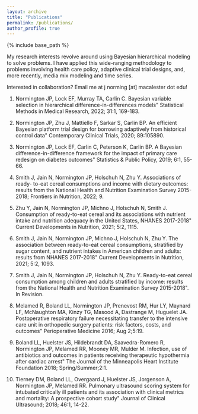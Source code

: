 ```yaml
---
layout: archive
title: "Publications"
permalink: /publications/
author_profile: true
---
```


{% include base_path %}

My research interests revolve around using Bayesian hierarchical modeling to solve problems. I have applied this wide-ranging methodology to problems involving health care policy, adaptive clinical trial designs, and, more recently, media mix modeling and time series. 

Interested in collaboration? Email me at j norming [at] macalester dot edu!

1. Normington JP, Lock EF, Murray TA, Carlin C. Bayesian variable selection in
hierarchical difference-in-differences models" Statistical Methods in Medical Research,
2022; 31:1, 169-183.

2. Normington JP, Zhu J, Mattiello F, Sarkar S, Carlin BP. An efficient Bayesian
platform trial design for borrowing adaptively from historical control data" Contemporary
Clinical Trials, 2020; 89:105890.

3. Normington JP, Lock EF, Carlin C, Peterson K, Carlin BP. A Bayesian
difference-in-difference framework for the impact of primary care redesign on
diabetes outcomes" Statistics & Public Policy, 2019; 6:1, 55-66.

4. Smith J, Jain N, Normington JP, Holschuh N, Zhu Y. Associations of ready-
to-eat cereal consumptions and income with dietary outcomes: results from the
National Health and Nutrition Examination Survey 2015-2018; Frontiers in Nutrition,
2022; 9.

5. Zhu Y, Jain N, Normington JP, Michno J, Holschuh N, Smith J. Consumption
of ready-to-eat cereal and its associations with nutrient intake and nutrition
adequacy in the United States, NHANES 2017-2018" Current Developments in
Nutrition, 2021; 5:2, 1115.

6. Smith J, Jain N, Normington JP, Michno J, Holschuh N, Zhu Y. The association
between ready-to-eat cereal consumptions, stratified by sugar content, and nutrient
intakes in American children and adults: results from NHANES 2017-2018" Current
Developments in Nutrition, 2021; 5:2, 1093.

7. Smith J, Jain N, Normington JP, Holschuh N, Zhu Y. Ready-to-eat cereal
consumption among children and adults stratified  by income: results from the
National Health and Nutrition Examination Survey 2015-2018". In Revision.

8. Melamed R, Boland LL, Normington JP, Prenevost RM, Hur LY, Maynard LF,
McNaughton MA, Kinzy TG, Masood A, Dastrange M, Huguelet JA. Postoperative
respiratory failure necessitating transfer to the intensive care unit in orthopedic
surgery patients: risk factors, costs, and outcomes" Perioperative Medicine 2016;
Aug 2;5:19.

9. Boland LL, Huelster JS, Hildebrandt DA, Saavedra-Romero R, Normington JP,
Melamed RR, Mooney MR, Mulder M. Infection, use of antibiotics and outcomes
in patients receiving therapeutic hypothermia after cardiac arrest" The Journal
of the Minneapolis Heart Institute Foundation 2018; Spring/Summer;2:1.

10. Tierney DM, Boland LL, Overgaard J, Huelster JS, Jorgenson A, Normington
JP, Melamed RR. Pulmonary ultrasound scoring system for intubated critically
ill patients and its association with clinical metrics and mortality: A prospective
cohort study" Journal of Clinical Ultrasound; 2018; 46:1, 14-22.